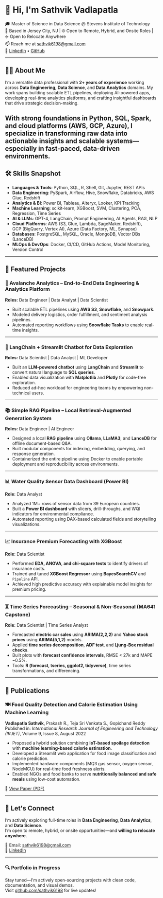 # 👋 Hi, I'm Sathvik Vadlapatla

🎓 Master of Science in Data Science @ Stevens Institute of Technology  
📍 Based in Jersey City, NJ | 🌐 Open to Remote, Hybrid, and Onsite Roles | ✈️ Open to Relocate Anywhere  
📫 Reach me at [sathvik6198@gmail.com](mailto:sathvik6198@gmail.com)  
🔗 [LinkedIn](https://www.linkedin.com/in/sathvikc/) • [GitHub](https://github.com/sathvik6198)

---

## 🧑‍💻 About Me

I’m a versatile data professional with **2+ years of experience** working across **Data Engineering**, **Data Science**, and **Data Analytics** domains. My work spans building scalable ETL pipelines, deploying AI-powered apps, developing real-time analytics platforms, and crafting insightful dashboards that drive strategic decision-making.

With strong foundations in **Python, SQL, Spark, and cloud platforms (AWS, GCP, Azure)**, I specialize in transforming raw data into actionable insights and scalable systems—especially in fast-paced, data-driven environments.
---

## 🛠️ Skills Snapshot

- **Languages & Tools**: Python, SQL, R, Shell, Git, Jupyter, REST APIs  
- **Data Engineering**: PySpark, Airflow, Hive, Snowflake, Databricks, AWS Glue, Redshift  
- **Analytics & BI**: Power BI, Tableau, Alteryx, Looker, KPI Tracking  
- **Machine Learning**: scikit-learn, XGBoost, SVM, Clustering, PCA, Regression, Time Series  
- **AI & LLMs**: GPT-4, LangChain, Prompt Engineering, AI Agents, RAG, NLP  
- **Cloud Platforms**: AWS (S3, Glue, Lambda, SageMaker, Redshift),  
  GCP (BigQuery, Vertex AI), Azure (Data Factory, ML, Synapse)  
- **Databases**: PostgreSQL, MySQL, Oracle, MongoDB, Vector DBs (LanceDB)  
- **MLOps & DevOps**: Docker, CI/CD, GitHub Actions, Model Monitoring, Version Control  
---

## 🚀 Featured Projects

### 🧊 Avalanche Analytics – End-to-End Data Engineering & Analytics Platform  
**Roles:** Data Engineer | Data Analyst | Data Scientist  
- Built scalable ETL pipelines using **AWS S3**, **Snowflake**, and **Snowpark**.  
- Modeled delivery logistics, order fulfillment, and sentiment analysis pipelines.  
- Automated reporting workflows using **Snowflake Tasks** to enable real-time insights.

---

### 🤖 LangChain + Streamlit Chatbot for Data Exploration  
**Roles:** Data Scientist | Data Analyst | ML Developer  
- Built an **LLM-powered chatbot** using **LangChain** and **Streamlit** to convert natural language to **SQL queries**.  
- Enabled data visualization with **Matplotlib** and **Plotly** for code-free exploration.  
- Reduced ad-hoc workload for engineering teams by empowering non-technical users.

---

### 📚 Simple RAG Pipeline – Local Retrieval-Augmented Generation System  
**Roles:** Data Engineer | AI Engineer  
- Designed a local **RAG pipeline** using **Ollama**, **LLaMA3**, and **LanceDB** for offline document-based Q&A.  
- Built modular components for indexing, embedding, querying, and response generation.  
- Containerized the entire pipeline using Docker to enable portable deployment and reproducibility across environments.

---

### 📊 Water Quality Sensor Data Dashboard (Power BI)  
**Role:** Data Analyst  
- Analyzed 1M+ rows of sensor data from 39 European countries.  
- Built a **Power BI dashboard** with slicers, drill-throughs, and WQI indicators for environmental compliance.  
- Automated reporting using DAX-based calculated fields and storytelling visualizations.

---

### 📈 Insurance Premium Forecasting with XGBoost  
**Role:** Data Scientist  
- Performed **EDA, ANOVA, and chi-square tests** to identify drivers of insurance costs.  
- Trained and tuned **XGBoost Regressor** using **BayesSearchCV** and `Pipeline` API.  
- Achieved high predictive accuracy with explainable model insights for premium pricing.

---

### ⏳ Time Series Forecasting – Seasonal & Non-Seasonal (MA641 Capstone)  
**Role:** Data Scientist | Time Series Analyst  
- Forecasted **electric car sales** using **ARIMA(2,2,2)** and **Yahoo stock prices** using **ARIMA(5,1,2)** models.  
- Applied **time series decomposition**, **ADF test**, and **Ljung-Box residual checks**.  
- Built plots with **forecast confidence intervals**, RMSE < 27k and MAPE ~0.5%.  
- Tools: **R (forecast, tseries, ggplot2, tidyverse)**, time series transformations, and differencing.
---

## 📄 Publications

### 🍽️ Food Quality Detection and Calorie Estimation Using Machine Learning  
**Vadlapatla Sathvik**, Prakash R., Teja Sri Venkata S., Gopichand Reddy  
Published in: *International Research Journal of Engineering and Technology (IRJET)*, Volume 9, Issue 8, August 2022  
- Proposed a hybrid solution combining **IoT-based spoilage detection** with **machine learning-based calorie estimation**.
- Developed a Streamlit web application for food image classification and calorie prediction.
- Implemented hardware components (MQ3 gas sensor, oxygen sensor, NodeMCU) for real-time food freshness alerts.
- Enabled NGOs and food banks to serve **nutritionally balanced and safe meals** using low-cost automation.

🔗 [View Paper (PDF)](https://www.irjet.net/archives/V9/i8/IRJET-V9I8204.pdf)


---

## 📌 Let's Connect

I’m actively exploring full-time roles in **Data Engineering**, **Data Analytics**, and **Data Science**.  
I’m open to remote, hybrid, or onsite opportunities—and **willing to relocate anywhere**.

📧 Email: [sathvik6198@gmail.com](mailto:sathvik6198@gmail.com)  
🔗 [LinkedIn](https://www.linkedin.com/in/sathvikc)  

---

### 🔍 Portfolio in Progress

Stay tuned—I'm actively open-sourcing projects with clean code, documentation, and visual demos.  
Visit [github.com/sathvik6198](https://github.com/sathvik6198) for live updates!
